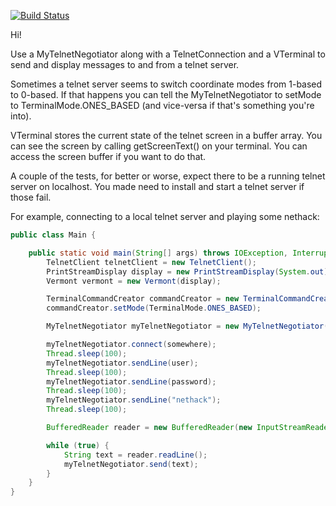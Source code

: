 [![Build Status](https://travis-ci.org/yishnish/mytelnet.svg?branch=master)](https://travis-ci.org/yishnish/mytelnet)

Hi!

Use a MyTelnetNegotiator along with a TelnetConnection and a VTerminal to send and display messages to and from
a telnet server.

Sometimes a telnet server seems to switch coordinate modes from 1-based to 0-based. If that happens you can tell
the MyTelnetNegotiator to setMode to TerminalMode.ONES_BASED (and vice-versa if that's something you're into).

VTerminal stores the current state of the telnet screen in a buffer array. You can see the screen by calling
getScreenText() on your terminal. You can access the screen buffer if you want to do that.

A couple of the tests, for better or worse, expect there to be a running telnet server on localhost. You made need
to install and start a telnet server if those fail.


For example, connecting to a local telnet server and playing some nethack:

```java
public class Main {

    public static void main(String[] args) throws IOException, InterruptedException {
        TelnetClient telnetClient = new TelnetClient();
        PrintStreamDisplay display = new PrintStreamDisplay(System.out);
        Vermont vermont = new Vermont(display);

        TerminalCommandCreator commandCreator = new TerminalCommandCreator();
        commandCreator.setMode(TerminalMode.ONES_BASED);

        MyTelnetNegotiator myTelnetNegotiator = new MyTelnetNegotiator(vermont, telnetClient, commandCreator);

        myTelnetNegotiator.connect(somewhere);
        Thread.sleep(100);
        myTelnetNegotiator.sendLine(user);
        Thread.sleep(100);
        myTelnetNegotiator.sendLine(password);
        Thread.sleep(100);
        myTelnetNegotiator.sendLine("nethack");
        Thread.sleep(100);

        BufferedReader reader = new BufferedReader(new InputStreamReader(System.in));

        while (true) {
            String text = reader.readLine();
            myTelnetNegotiator.send(text);
        }
    }
}
```
